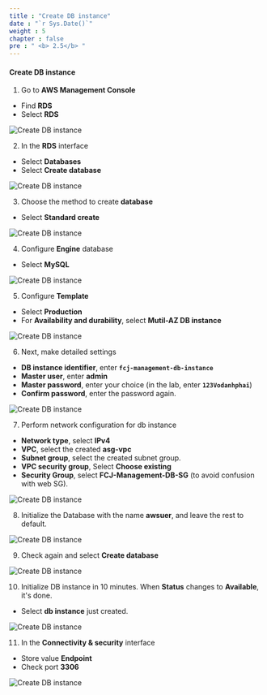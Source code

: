 ```yaml
---
title : "Create DB instance"
date : "`r Sys.Date()`"
weight : 5
chapter : false
pre : " <b> 2.5</b> "
---
```


#### Create DB instance

1. Go to **AWS Management Console**

- Find **RDS**
- Select **RDS**

![Create DB instance](/images/2-Prerequiste/2.5-CreateDBinstance/0001-createdbinstance.png?featherlight=false&width=90pc)

2. In the **RDS** interface

- Select **Databases**
- Select **Create database**

![Create DB instance](/images/2-Prerequiste/2.5-CreateDBinstance/0002-createdbinstance.png?featherlight=false&width=90pc)

3. Choose the method to create **database**

- Select **Standard create**

![Create DB instance](/images/2-Prerequiste/2.5-CreateDBinstance/0003-createdbinstance.png?featherlight=false&width=90pc)

4. Configure **Engine** database

- Select **MySQL**

![Create DB instance](/images/2-Prerequiste/2.5-CreateDBinstance/0004-createdbinstance.png?featherlight=false&width=90pc)

5. Configure **Template**

- Select **Production**
- For **Availability and durability**, select **Mutil-AZ DB instance**

![Create DB instance](/images/2-Prerequiste/2.5-CreateDBinstance/0005-createdbinstance.png?featherlight=false&width=90pc)

6. Next, make detailed settings

- **DB instance identifier**, enter **```fcj-management-db-instance```**
- **Master user**, enter **admin**
- **Master password**, enter your choice (in the lab, enter **```123Vodanhphai```**)
- **Confirm password**, enter the password again.

![Create DB instance](/images/2-Prerequiste/2.5-CreateDBinstance/0006-createdbinstance.png?featherlight=false&width=90pc)

7. Perform network configuration for db instance

- **Network type**, select **IPv4**
- **VPC**, select the created **asg-vpc**
- **Subnet group**, select the created subnet group.
- **VPC security group**, Select **Choose existing**
- **Security Group**, select **FCJ-Management-DB-SG** (to avoid confusion with web SG).

![Create DB instance](/images/2-Prerequiste/2.5-CreateDBinstance/0007-createdbinstance.png?featherlight=false&width=90pc)

8. Initialize the Database with the name **awsuer**, and leave the rest to default.

![Create DB instance](/images/2-Prerequiste/2.5-CreateDBinstance/0008-createdbinstance.png?featherlight=false&width=90pc)

9. Check again and select **Create database**

![Create DB instance](/images/2-Prerequiste/2.5-CreateDBinstance/0009-createdbinstance.png?featherlight=false&width=90pc)

10. Initialize DB instance in 10 minutes. When **Status** changes to **Available**, it's done.

- Select **db instance** just created.

![Create DB instance](/images/2-Prerequiste/2.5-CreateDBinstance/00010-createdbinstance.png?featherlight=false&width=90pc)

11. In the **Connectivity & security** interface

- Store value **Endpoint**
- Check port **3306**

![Create DB instance](/images/2-Prerequiste/2.5-CreateDBinstance/00011-createdbinstance.png?featherlight=false&width=90pc)